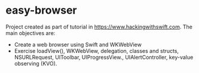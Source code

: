 # easy-browser

Project created as part of tutorial in https://www.hackingwithswift.com.
The main objectives are:

 - Create a web browser using Swift and WKWebView
 - Exercise loadView(), WKWebView, delegation, classes and structs, NSURLRequest, UIToolbar, UIProgressView., UIAlertController, key-value observing (KVO).
